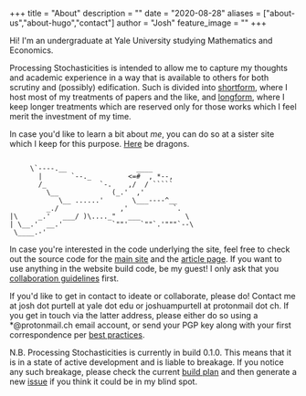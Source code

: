 +++
title = "About"
description = ""
date = "2020-08-28"
aliases = ["about-us","about-hugo","contact"]
author = "Josh"
feature_image = ""
+++

Hi! I'm an undergraduate at Yale University studying Mathematics and Economics. 

Processing Stochasticities is intended to allow me to capture my thoughts and academic experience in a way that is available to others for both scrutiny and (possibly) edification. Such is divided into [shortform](), where I host most of my treatments of papers and the like, and [longform](), where I keep longer treatments which are reserved only for those works which I feel merit the investment of my time.

In case you'd like to learn a bit about *me*, you can do so at a sister site which I keep for this purpose. [Here](/hidden/about_hidden/) be dragons. 
```

     \`----.__                 ____               
       |       `--._         <=#  , *--,           
       /_             `-.    ,/  / `````            
         \__             (_.'  ,'                   
            \__ ......'       \___----^__           
         _./               ,'           `.         
|\     _.'   ___/ )\...._"   ___           \        
| \__.'  __.'            `""'   `""`.'"""`--\       
 \____.-'                            
```
In case you're interested in the code underlying the site, feel free to check out the source code for the [main site](https://github.com/JoshuaPurtell/webpage) and the [article page](https://github.com/JoshuaPurtell/obsidian2d3). If you want to use anything in the website build code, be my guest! I only ask that you [collaboration guidelines](/hidden/collaboration_guidelines_hidden/) first.

If you'd like to get in contact to ideate or collaborate, please do! Contact me at josh dot purtell at yale dot edu or joshuampurtell at protonmail dot ch. If you get in touch via the latter address, please either do so using a *@protonmail.ch email account, or send your PGP key along with your first correspondence per [best practices](https://protonmail.com/support/knowledge-base/how-to-use-pgp/).

N.B. Processing Stochasticities is currently in build 0.1.0. This means that it is in a state of active development and is liable to breakage. If you notice any such breakage, please check the current [build plan](https://github.com/JoshuaPurtell/webpage/issues/1) and then generate a new [issue](https://github.com/JoshuaPurtell/webpage/issues) if you think it could be in my blind spot.





